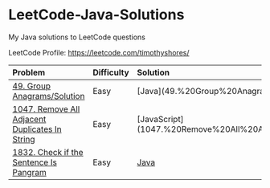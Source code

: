 # LeetCode-Java-Solutions

My Java solutions to LeetCode questions

LeetCode Profile: https://leetcode.com/timothyshores/

| Problem                                                                                                                               | Difficulty | Solution                                                                   |
| :------------------------------------------------------------------------------------------------------------------------------------ | :--------- | :------------------------------------------------------------------------- |
| [49. Group Anagrams/Solution](https://leetcode.com/problems/check-if-the-sentence-is-pangram/)                                        | Easy       | [Java](49.%20Group%20Anagrams/Solution.java                                |
| [1047. Remove All Adjacent Duplicates In String](https://leetcode.com/problems/remove-all-adjacent-duplicates-in-string/description/) | Easy       | [JavaScript](1047.%20Remove%20All%20Adjacent%20Duplicates%20In%20String.js |
| [1832. Check if the Sentence Is Pangram](https://leetcode.com/problems/check-if-the-sentence-is-pangram/)                             | Easy       | [Java](1832.%20Check%20if%20the%20Sentence%20Is%20Pangram/Solution.java)   |

